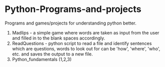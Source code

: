# Python-Programs-and-projects
Programs and games/projects for understanding python better. 

1. Madlips - a simple game where words are taken as input from the user and filled in to the blank spaces accordingly. 
2. ReadQuestions - python script to read a file and identify sentences which are questions, words to look out for can be 'how', 'where', 'who', etc. and saves the output to a new file.
3. Python_fundamentals (1,2,3)
